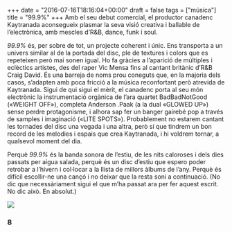 +++
date = "2016-07-16T18:16:04+00:00"
draft = false
tags = ["música"]
title = "99.9%"
+++
Amb el seu debut comercial, el productor canadenc Kaytranada aconsegueix plasmar la seva visió creativa i ballable de l’electrònica, amb mescles d’R&B, dance, funk i soul.

<!-- more -->

*99.9%* és, per sobre de tot, un projecte coherent i únic. Ens transporta a un univers similar al de la portada del disc, ple de textures i colors que es repeteixen però mai sonen igual. Ho fa gràcies a l’aparició de múltiples i eclèctics artistes, des del raper Vic Mensa fins al cantant britànic d’R&B Craig David. És una barreja de noms prou coneguts que, en la majoria dels casos, s’adapten amb poca fricció a la música reconfortant però atrevida de Kaytranada. Sigui de qui sigui el mèrit, el canadenc porta al seu món electrònic la instrumentació orgànica de l’ara quartet BadBadNotGood («WEIGHT OFF»), completa Anderson .Paak (a la dual «GLOWED UP») sense perdre protagonisme, i alhora sap fer un banger gairebé pop a través de samples i imaginació («LITE SPOTS»). Probablement no estarem cantant les tornades del disc una vegada i una altra, però sí que tindrem un bon record de les melodies i espais que crea Kaytranada, i hi voldrem tornar, a qualsevol moment del dia. 

Perquè *99.9%* és la banda sonora de l’estiu, de les nits caloroses i dels dies passats per aigua salada, perquè és un disc d’estiu que espero poder retrobar a l’hivern i col·locar a la llista de millors àlbums de l’any. Perquè és difícil escollir-ne una cançó i no deixar que la resta soni a continuació. (No dic que necessàriament sigui el que m’ha passat ara per fer aquest escrit. No dic això. En absolut.)

<img id="splashFade" src="https://67.media.tumblr.com/2a79ed9973b779906f4f9bf614922a43/tumblr_oaf7wgjgWs1u00ofno2_1280.jpg">

### 8